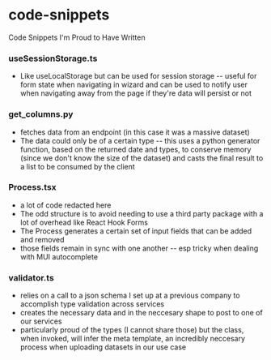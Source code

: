 # code-snippets
Code Snippets I'm Proud to Have Written

### useSessionStorage.ts
- Like useLocalStorage but can be used for session storage -- useful for form state when navigating in wizard and can be used to notify user when navigating away from the page if they're data will persist or not

### get_columns.py
- fetches data from an endpoint (in this case it was a massive dataset)
- The data could only be of a certain type -- this uses a python generator function, based on the returned date and types, to conserve memory (since we don't know the size of the dataset) and casts the final result to a list to be consumed by the client

### Process.tsx
- a lot of code redacted here
- The odd structure is to avoid needing to use a third party package with a lot of overhead like React Hook Forms
- The Process generates a certain set of input fields that can be added and removed
- those fields remain in sync with one another -- esp tricky when dealing with MUI autocomplete

### validator.ts
- relies on a call to a json schema I set up at a previous company to accomplish type validation across services
- creates the necessary data and in the neccesary shape to post to one of our services
- particularly proud of the types (I cannot share those) but the class, when invoked, will infer the meta template, an incredibly neccesary process when uploading datasets in our use case
